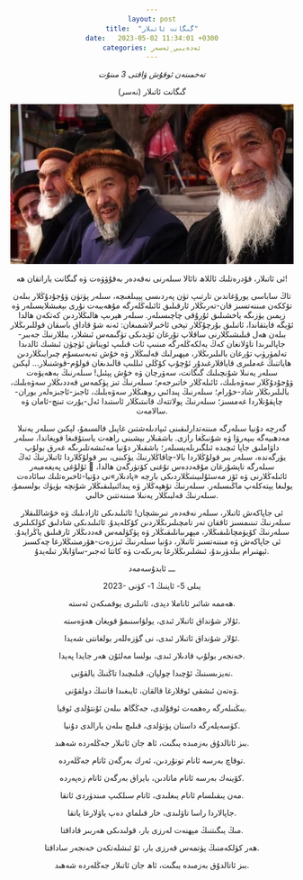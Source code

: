 ```yaml
---
layout: post
title:  "گىگانت ئاتىلار"
date:   2023-05-02 11:34:01 +0300
categories: ئەدەبىي_ئەسەر
---
```

_تەخمىنەن ئوقۇش ۋاقتى 3 مىنۇت_


گىگانت ئاتىلار
(نەسر)

<img src="../pics/giganitAtilar.jpg">

ئى ئاتىلار، قۇدرەتلىك ئاللاھ تائالا سىلەرنى نەقەدەر بەقۇۋۋەت ۋە گىگانت ياراتقان ھە!

تاڭ ساباسى يورۇغاندىن تارتىپ تۈن پەردىسى يېيىلغىچە، سىلەر پۈتۈن ۋۇجۇدۇڭلار بىلەن تۆككەن مىننەتسىز قان-تەرىڭلار ئارقىلىق ئائىلەڭلەرگە مۇھەببەت نۇرى بېغىشلايسىلەر ۋە زېمىن يۈزىگە ياخشىلىق ئۇرۇقى چاچىسىلەر. سىلەر ھېرىپ ھالىڭلاردىن كەتكەن ھالدا ئۆيگە قايتقاندا، ئاتىلىق بۇرچۇڭلار تېخى ئاخىرلاشمىغان: ئەنە شۇ قاداق باسقان قوللىرىڭلار بىلەن ھەل قىلىشىڭلارنى ساقلاپ تۇرغان ئۆيدىكى تۈگىمەس ئىشلار، يىللارنىڭ جەبىر-جاپالىرىدا تاۋلانغان كەڭ يەلكەڭلەرگە مىنىپ ئات قىلىپ ئويناش ئۈچۈن ئىشىك ئالدىدا تەلمۈرۈپ تۇرغان بالىلىرىڭلار، مېھىرلىك قەلبىڭلار ۋە خۇش تەبەسسۇم چىرايىڭلاردىن ھاياتنىڭ غەملىرى قاياقلارغىدۇر ئۇچۇپ كۆڭلى ئىللىپ قالىدىغان قولۇم-قوشنىلار... لېكىن سىلەر يەنىلا شۇنچىلىك گىگانت، سەۋرچان ۋە خۇش پېئىل! سىلەرنىڭ بەھەيۋەت ۋۇجۇدۇڭلار سەۋەبلىك، ئائىلەڭلار خاتىرجەم؛ سىلەرنىڭ تىز پۈكمەس قەددىڭلار سەۋەبلىك، بالىلىرىڭلار شاد-خۇرام؛ سىلەرنىڭ پىدائىي روھىڭلار سەۋەبلىك، ئاجىز-ئاجىزەلەر بوران-چاپقۇنلاردا غەمسىز؛ سىلەرنىڭ پولاتتەك قانىتىڭلار ئاستىدا ئەل-يۇرت تىنچ-ئامان  ۋە سالامەت.

گەرچە دۇنيا سىلەرگە مىننەتدارلىقىنى ئىپادىلەشتىن غاپىل قالسىمۇ، لېكىن سىلەر يەنىلا مەدھىيەگە بىپەرۋا ۋە شۇنىڭغا رازى. باشقىلار بېشىنى راھەت ياستۇقىغا قويغاندا، سىلەر داۋاملىق جاپا ئىچىدە ئىلگىرىلەيسىلەر؛ باشقىلار دۇنيا مەئىشەتلىرىگە غەرق بولۇپ يۈرگەندە، سىلەر بىر قولۇڭلاردا بالا-چاقاڭلارنىڭ يۈكىنى، بىر قولۇڭلاردا ئاتىلارنىڭ ئەڭ ئۇلۇغى پەيغەمبەر  سىلەرگە تاپشۇرغان مۇقەددەس تۇغنى كۆتۈرگەن ھالدا، ئائىلەڭلارنى ۋە ئۆز مەسئۇلىيىتىڭلاردىكى بارچە «پادىلار»نى دۇنيا-ئاخىرەتلىك سائادەت يولىغا يېتەكلەپ ماڭىسىلەر. سىلەرنىڭ تۆھپەڭلار ۋە پىدائىيلىقىڭلار شۇنچە بۈيۈك بولسىمۇ، سىلەرنىڭ قەلبىڭلار يەنىلا مىننەتتىن خالىي.


ئى جاپاكەش ئاتىلار، سىلەر نەقەدەر تىرىشچان! ئائىلىدىكى ئازادىلىك ۋە خۇشاللىقلار سىلەرنىڭ تىنىمسىز ئاققان تەر تامچىلىرىڭلاردىن كۆكلەيدۇ. ئائىلىدىكى شادلىق كۈلكىلىرى سىلەرنىڭ كۆيۈمچانلىقىڭلار، مېھرىبانلىقىڭلار ۋە پۈكۈلمەس قەددىڭلار ئارقىلىق ياڭرايدۇ. ئى جاپاكەش ۋە مىننەتسىز ئاتىلار، دۇنيا سىلەرنىڭ ئىززەت-ھۆرمىتىڭلارغا چەكسىز ئېھتىرام بىلدۈرىدۇ، ئىشلىرىڭلارغا بەرىكەت ۋە كاتتا ئەجىر-ساۋابلار تىلەيدۇ.

ـــ ئابدۇسەمەد

2023- يىلى 5- ئاينىڭ 1- كۈنى

ھەممە شائىر ئاناملا دېدى،
ئاتىلىرى يوقمىكەن ئەستە.

ئۇلار شۇنداق ئاتىلار ئىدى،
يولۋاسنىمۇ قويغان ھەۋەستە.


ئۇلار شۇنداق ئاتىلار ئىدى،
نى گۈزەللەر بولغانتى شەيدا.

خەنجەر بولۇپ قادىلار ئىدى،
بولسا مەلئۇن ھەر جايدا پەيدا.

نەيزىسىنىڭ ئۇچىدا چولپان،
قىلىچىدا تاڭنىڭ يالقۇنى.

ۋەتەن ئىشقى ئوقلارغا قالقان،
ئايىغىدا قاننىڭ دولقۇنى.

يىڭنىلەرگە رەھمەت ئوقۇلدى،
جەڭگاھ بىلەن ئۇنتۇلدى ئوقيا.

كۈسەيلەرگە داستان پۈتۈلدى،
قىلىچ بىلەن يارالدى دۇنيا.

بىز ئاتالدۇق بەزمىدە يىگىت،
ئاھ جان ئاتىلار جەڭلەردە شەھىد.

توقاچ بەرسە ئانام تونۇردىن،
ئەرك بەرگەن ئاتام جەڭلەردە.

كۆينەك بەرسە ئانام ماتادىن،
بايراق بەرگەن ئاتام زەپەردە.

مەن يىقىلسام ئانام يىغلىدى،
ئاتام سىلكىپ مىندۈردى ئاتقا.

جاپالاردا راسا تاۋلىدى،
خار قىلماي دەپ ياۋلارغا ياتقا.

مىڭ يىگىتنىڭ مېھنەت لەرزى بار،
قولىدىكى ھەربىر قاداقتا.

ھەر كۈلكەمنىڭ پۈتمەس قەرزى بار،
ئۇ ئىشلەتكەن خەنجەر ساداقتا.

بىز ئاتالدۇق بەزمىدە يىگىت،
ئاھ جان ئاتىلار جەڭلەردە شەھىد.








<style type="text/css" media="screen">
  body {
   text-align:center !important;
  }
   .container {
    text-align: justify;
    text-indent: 30px;
  }
</style>